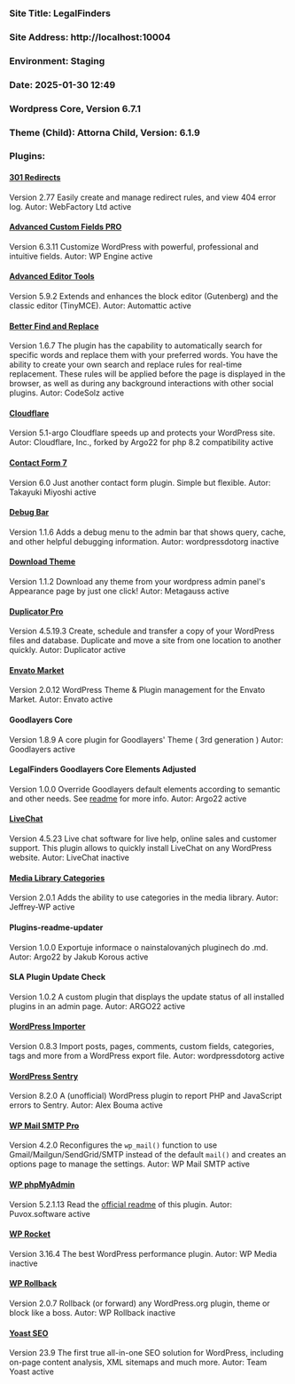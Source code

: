 ### Site Title: LegalFinders

### Site Address: http://localhost:10004

### Environment: Staging

### Date: 2025-01-30 12:49

### Wordpress Core, Version 6.7.1

### Theme (Child): Attorna Child, Version: 6.1.9

### Plugins:

#### [301 Redirects](https://wp301redirects.com/)
Version 2.77
Easily create and manage redirect rules, and view 404 error log.
Autor: WebFactory Ltd
active

#### [Advanced Custom Fields PRO](https://www.advancedcustomfields.com)
Version 6.3.11
Customize WordPress with powerful, professional and intuitive fields.
Autor: WP Engine
active

#### [Advanced Editor Tools](https://wordpress.org/plugins/tinymce-advanced/)
Version 5.9.2
Extends and enhances the block editor (Gutenberg) and the classic editor (TinyMCE).
Autor: Automattic
active

#### [Better Find and Replace](https://codesolz.net/our-products/wordpress-plugin/real-time-auto-find-and-replace/)
Version 1.6.7
The plugin has the capability to automatically search for specific words and replace them with your preferred words. You have the ability to create your own search and replace rules for real-time replacement. These rules will be applied before the page is displayed in the browser, as well as during any background interactions with other social plugins.
Autor: CodeSolz
active

#### [Cloudflare](https://github.com/argo22packages/Cloudflare-WordPress)
Version 5.1-argo
Cloudflare speeds up and protects your WordPress site.
Autor: Cloudflare, Inc., forked by Argo22 for php 8.2 compatibility
active

#### [Contact Form 7](https://contactform7.com/)
Version 6.0
Just another contact form plugin. Simple but flexible.
Autor: Takayuki Miyoshi
active

#### [Debug Bar](https://wordpress.org/plugins/debug-bar/)
Version 1.1.6
Adds a debug menu to the admin bar that shows query, cache, and other helpful debugging information.
Autor: wordpressdotorg
inactive

#### [Download Theme](http://metagauss.com)
Version 1.1.2
Download any theme from your wordpress admin panel's Appearance page by just one click!
Autor: Metagauss
active

#### [Duplicator Pro](https://duplicator.com/)
Version 4.5.19.3
Create, schedule and transfer a copy of your WordPress files and database. Duplicate and move a site from one location to another quickly.
Autor: Duplicator
active

#### [Envato Market](https://envato.com/market-plugin/)
Version 2.0.12
WordPress Theme & Plugin management for the Envato Market.
Autor: Envato
active

#### Goodlayers Core
Version 1.8.9
A core plugin for Goodlayers' Theme ( 3rd generation )
Autor: Goodlayers
active

#### LegalFinders Goodlayers Core Elements Adjusted
Version 1.0.0
Override Goodlayers default elements according to semantic and other needs. See <a href="https://github.com/argo22packages/legalfinders-goodlayers-core-elements-adjusted">readme</a> for more info.
Autor: Argo22
active

#### [LiveChat](https://www.livechat.com/marketplace/apps/wordpress/)
Version 4.5.23
Live chat software for live help, online sales and customer support. This plugin allows to quickly install LiveChat on any WordPress website.
Autor: LiveChat
inactive

#### [Media Library Categories](https://wordpress.org/plugins/wp-media-library-categories/)
Version 2.0.1
Adds the ability to use categories in the media library.
Autor: Jeffrey-WP
active

#### Plugins-readme-updater
Version 1.0.0
Exportuje informace o nainstalovaných pluginech do .md.
Autor: Argo22 by Jakub Korous
active

#### SLA Plugin Update Check
Version 1.0.2
A custom plugin that displays the update status of all installed plugins in an admin page.
Autor: ARGO22
active

#### [WordPress Importer](https://wordpress.org/plugins/wordpress-importer/)
Version 0.8.3
Import posts, pages, comments, custom fields, categories, tags and more from a WordPress export file.
Autor: wordpressdotorg
active

#### [WordPress Sentry](https://github.com/stayallive/wp-sentry)
Version 8.2.0
A (unofficial) WordPress plugin to report PHP and JavaScript errors to Sentry.
Autor: Alex Bouma
active

#### [WP Mail SMTP Pro](https://wpmailsmtp.com/)
Version 4.2.0
Reconfigures the <code>wp_mail()</code> function to use Gmail/Mailgun/SendGrid/SMTP instead of the default <code>mail()</code> and creates an options page to manage the settings.
Autor: WP Mail SMTP
active

#### [WP phpMyAdmin](https://puvox.software/software/wordpress-plugins/?plugin=wp-phpmyadmin-extension)
Version 5.2.1.13
Read the <a href="https://wordpress.org/plugins/wp-phpmyadmin-extension/">official readme</a> of this plugin.
Autor: Puvox.software
active

#### [WP Rocket](https://wp-rocket.me)
Version 3.16.4
The best WordPress performance plugin.
Autor: WP Media
inactive

#### [WP Rollback](https://wprollback.com/)
Version 2.0.7
Rollback (or forward) any WordPress.org plugin, theme or block like a boss.
Autor: WP Rollback
inactive

#### [Yoast SEO](https://yoa.st/1uj)
Version 23.9
The first true all-in-one SEO solution for WordPress, including on-page content analysis, XML sitemaps and much more.
Autor: Team Yoast
active

